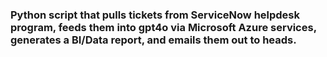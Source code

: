 ### Python script that pulls tickets from ServiceNow helpdesk program, feeds them into gpt4o via Microsoft Azure services, generates a BI/Data report, and emails them out to heads. 
